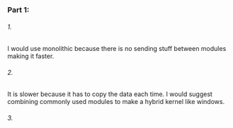 ### Part 1:
###### 1.
I would use monolithic because there is no sending stuff between modules making it faster.
###### 2.
It is slower because it has to copy the data each time. I would suggest combining commonly used modules to make a hybrid kernel like windows. 
###### 3.
